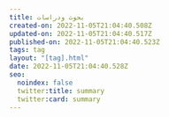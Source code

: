 ```yaml
---
title: بحوث ودراسات
created-on: 2022-11-05T21:04:40.508Z
updated-on: 2022-11-05T21:04:40.517Z
published-on: 2022-11-05T21:04:40.523Z
tags: tag
layout: "[tag].html"
date: 2022-11-05T21:04:40.528Z
seo:
  noindex: false
  twitter:title: summary
  twitter:card: summary
---
```

